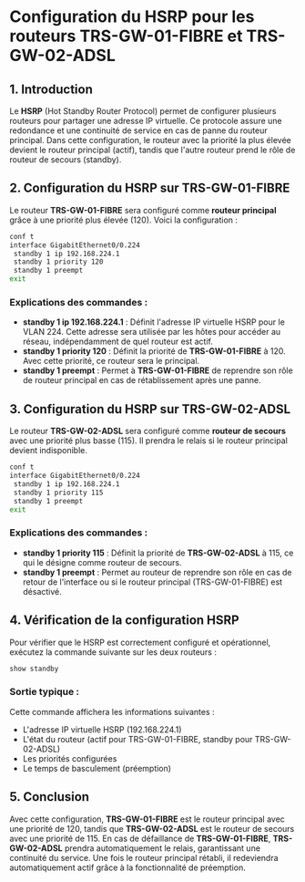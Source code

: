# Configuration du HSRP pour les routeurs TRS-GW-01-FIBRE et TRS-GW-02-ADSL

## 1. Introduction

Le **HSRP** (Hot Standby Router Protocol) permet de configurer plusieurs routeurs pour partager une adresse IP virtuelle. Ce protocole assure une redondance et une continuité de service en cas de panne du routeur principal. Dans cette configuration, le routeur avec la priorité la plus élevée devient le routeur principal (actif), tandis que l'autre routeur prend le rôle de routeur de secours (standby).


## 2. Configuration du HSRP sur TRS-GW-01-FIBRE

Le routeur **TRS-GW-01-FIBRE** sera configuré comme **routeur principal** grâce à une priorité plus élevée (120). Voici la configuration :

```bash
conf t
interface GigabitEthernet0/0.224
 standby 1 ip 192.168.224.1
 standby 1 priority 120
 standby 1 preempt
exit
```

### Explications des commandes :
- **standby 1 ip 192.168.224.1** : Définit l'adresse IP virtuelle HSRP pour le VLAN 224. Cette adresse sera utilisée par les hôtes pour accéder au réseau, indépendamment de quel routeur est actif.
- **standby 1 priority 120** : Définit la priorité de **TRS-GW-01-FIBRE** à 120. Avec cette priorité, ce routeur sera le principal.
- **standby 1 preempt** : Permet à **TRS-GW-01-FIBRE** de reprendre son rôle de routeur principal en cas de rétablissement après une panne.

## 3. Configuration du HSRP sur TRS-GW-02-ADSL

Le routeur **TRS-GW-02-ADSL** sera configuré comme **routeur de secours** avec une priorité plus basse (115). Il prendra le relais si le routeur principal devient indisponible.

```bash
conf t
interface GigabitEthernet0/0.224
 standby 1 ip 192.168.224.1
 standby 1 priority 115
 standby 1 preempt
exit
```

### Explications des commandes :
- **standby 1 priority 115** : Définit la priorité de **TRS-GW-02-ADSL** à 115, ce qui le désigne comme routeur de secours.
- **standby 1 preempt** : Permet au routeur de reprendre son rôle en cas de retour de l'interface ou si le routeur principal (TRS-GW-01-FIBRE) est désactivé.

## 4. Vérification de la configuration HSRP

Pour vérifier que le HSRP est correctement configuré et opérationnel, exécutez la commande suivante sur les deux routeurs :

```bash
show standby
```

### Sortie typique :
Cette commande affichera les informations suivantes :
- L'adresse IP virtuelle HSRP (192.168.224.1)
- L'état du routeur (actif pour TRS-GW-01-FIBRE, standby pour TRS-GW-02-ADSL)
- Les priorités configurées
- Le temps de basculement (préemption)

## 5. Conclusion

Avec cette configuration, **TRS-GW-01-FIBRE** est le routeur principal avec une priorité de 120, tandis que **TRS-GW-02-ADSL** est le routeur de secours avec une priorité de 115. En cas de défaillance de **TRS-GW-01-FIBRE**, **TRS-GW-02-ADSL** prendra automatiquement le relais, garantissant une continuité du service. Une fois le routeur principal rétabli, il redeviendra automatiquement actif grâce à la fonctionnalité de préemption.